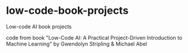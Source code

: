 # low-code-book-projects
Low-code AI book projects

code from book "Low-Code AI: A Practical Project-Driven Introduction to Machine Learning" by Gwendolyn Stripling & Michael Abel
